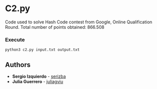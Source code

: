 # C2.py

Code used to solve Hash Code contest from Google, Online Qualification Round. Total number of points obtained: 866.508


### Execute

```
python3 c2.py input.txt output.txt
```

## Authors

* **Sergio Izquierdo** -  [serizba](https://github.com/serizba)
* **Julia Guerrero** -  [juliagviu](https://github.com/juliagviu)

